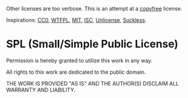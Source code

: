 Other licenses are too verbose.
This is an attempt at a [copyfree](http://copyfree.org/) license.

Inspirations:
[CC0](https://creativecommons.org/publicdomain/zero/1.0/legalcode.txt),
[WTFPL](http://www.wtfpl.net/txt/copying/),
[MIT](https://opensource.org/licenses/MIT),
[ISC](https://opensource.org/licenses/ISC),
[Unlicense](https://unlicense.org/),
[Suckless](https://suckless.org/).

SPL (Small/Simple Public License)
=================================
Permission is hereby granted to utilize this work in any way.

All rights to this work are dedicated to the public domain.

THE WORK IS PROVIDED "AS IS" AND THE AUTHOR(S) DISCLAIM ALL WARRANTY AND
LIABILITY.
